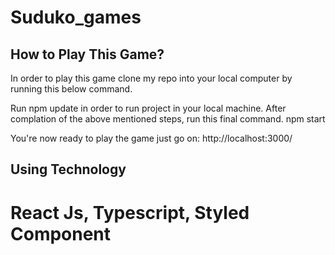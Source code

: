 # Suduko_games
## How to Play This Game?
In order to play this game clone my repo into your local computer by running this below command.

Run npm update in order to run project in your local machine.
After complation of the above mentioned steps, run this final command.
npm start

You're now ready to play the game just go on:
http://localhost:3000/

## Using Technology
# React Js, Typescript, Styled Component
